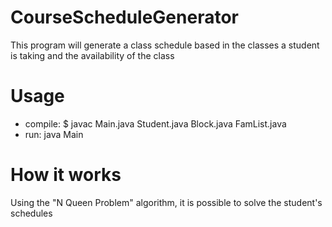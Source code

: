 # CourseScheduleGenerator
This program will generate a class schedule based in the classes a student is taking and the availability of the class
# Usage
- compile: $ javac Main.java Student.java Block.java FamList.java
- run: java Main
# How it works
Using the "N Queen Problem" algorithm, it is possible to solve the student's schedules
